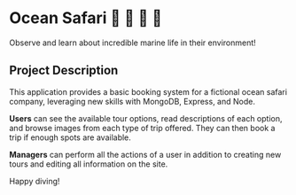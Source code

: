 # Ocean Safari 🐙 🐋 🦈 🐢

Observe and learn about incredible marine life in their environment!

## Project Description

This application provides a basic booking system for a fictional ocean safari company, leveraging new skills with MongoDB, Express, and Node.

**Users** can see the available tour options, read descriptions of each option, and browse images from each type of trip offered. They can then book a trip if enough spots are available.

**Managers** can perform all the actions of a user in addition to creating new tours and editing all information on the site.

Happy diving!
